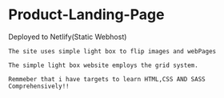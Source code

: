 # Product-Landing-Page
Deployed to Netlify(Static Webhost)


```
The site uses simple light box to flip images and webPages

```

```
The simple light box website employs the grid system.

```

```
Remmeber that i have targets to learn HTML,CSS AND SASS Comprehensively!!


```